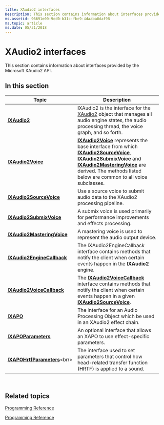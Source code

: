 ```yaml
---
title: XAudio2 interfaces
Description: This section contains information about interfaces provided by the Microsoft XAudio2 API.
ms.assetid: 96691e00-9ed0-b31c-fbe9-4daaba0daf98
ms.topic: article
ms.date: 05/31/2018
---
```


# XAudio2 interfaces

This section contains information about interfaces provided by the Microsoft XAudio2 API.

## In this section



| Topic                                                               | Description                                                                                                                                                                                                                                                                                                                              |
|---------------------------------------------------------------------|------------------------------------------------------------------------------------------------------------------------------------------------------------------------------------------------------------------------------------------------------------------------------------------------------------------------------------------|
| [**IXAudio2**](/windows/desktop/api/xaudio2/nn-xaudio2-ixaudio2)<br/>                             | IXAudio2 is the interface for the [XAudio2](xaudio2-apis-portal.md) object that manages all audio engine states, the audio processing thread, the voice graph, and so forth. <br/>                                                                                                                                                |
| [**IXAudio2Voice**](/windows/desktop/api/xaudio2/nn-xaudio2-ixaudio2voice)<br/>                   | [**IXAudio2Voice**](/windows/desktop/api/xaudio2/nn-xaudio2-ixaudio2voice) represents the base interface from which [**IXAudio2SourceVoice**](/windows/desktop/api/xaudio2/nn-xaudio2-ixaudio2sourcevoice), [**IXAudio2SubmixVoice**](/windows/desktop/api/xaudio2/nn-xaudio2-ixaudio2submixvoice) and [**IXAudio2MasteringVoice**](/windows/desktop/api/xaudio2/nn-xaudio2-ixaudio2masteringvoice) are derived. The methods listed below are common to all voice subclasses.<br/> |
| [**IXAudio2SourceVoice**](/windows/desktop/api/xaudio2/nn-xaudio2-ixaudio2sourcevoice)<br/>       | Use a source voice to submit audio data to the XAudio2 processing pipeline.<br/>                                                                                                                                                                                                                                                   |
| [**IXAudio2SubmixVoice**](/windows/desktop/api/xaudio2/nn-xaudio2-ixaudio2submixvoice)<br/>       | A submix voice is used primarily for performance improvements and effects processing. <br/>                                                                                                                                                                                                                                        |
| [**IXAudio2MasteringVoice**](/windows/desktop/api/xaudio2/nn-xaudio2-ixaudio2masteringvoice)<br/> | A mastering voice is used to represent the audio output device.<br/>                                                                                                                                                                                                                                                               |
| [**IXAudio2EngineCallback**](/windows/desktop/api/xaudio2/nn-xaudio2-ixaudio2enginecallback)<br/> | The IXAudio2EngineCallback interface contains methods that notify the client when certain events happen in the [**IXAudio2**](/windows/desktop/api/xaudio2/nn-xaudio2-ixaudio2) engine.<br/>                                                                                                                                                                           |
| [**IXAudio2VoiceCallback**](/windows/desktop/api/xaudio2/nn-xaudio2-ixaudio2voicecallback)<br/>   | The [**IXAudio2VoiceCallback**](/windows/desktop/api/xaudio2/nn-xaudio2-ixaudio2voicecallback) interface contains methods that notify the client when certain events happen in a given [**IXAudio2SourceVoice**](/windows/desktop/api/xaudio2/nn-xaudio2-ixaudio2sourcevoice). <br/>                                                                                                                       |
| [**IXAPO**](/windows/desktop/api/XAPO/nn-xapo-ixapo)<br/>                                   | The interface for an Audio Processing Object which be used in an XAudio2 effect chain.<br/>                                                                                                                                                                                                                                        |
| [**IXAPOParameters**](/windows/desktop/api/XAPO/nn-xapo-ixapoparameters)<br/>               | An optional interface that allows an XAPO to use effect-specific parameters.<br/>                                                                                                                                                                                                                                                  |
| [**IXAPOHrtfParameters**](https://msdn.microsoft.com/library/Mt186608(v=VS.85).aspx)<br/>       | The interface used to set parameters that control how head-related transfer function (HRTF) is applied to a sound.<br/>                                                                                                                                                                                                            |



 

## Related topics

<dl> <dt>

[Programming Reference](programming-reference.md)
</dt> <dt>

[Programming Reference](https://msdn.microsoft.com/library/Ee415899(v=VS.85).aspx)
</dt> </dl>

 

 




